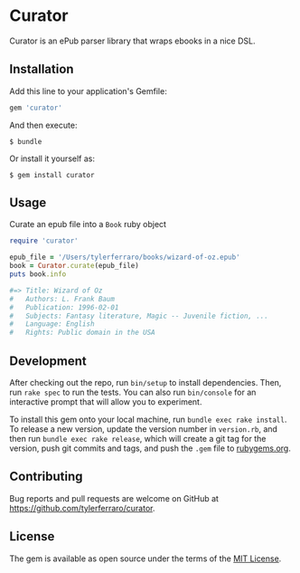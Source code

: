 # Curator

Curator is an ePub parser library that wraps ebooks in a nice DSL.

## Installation

Add this line to your application's Gemfile:

```ruby
gem 'curator'
```

And then execute:

    $ bundle

Or install it yourself as:

    $ gem install curator

## Usage

Curate an epub file into a `Book` ruby object

```ruby
require 'curator'

epub_file = '/Users/tylerferraro/books/wizard-of-oz.epub'
book = Curator.curate(epub_file)
puts book.info

#=> Title: Wizard of Oz
#   Authors: L. Frank Baum
#   Publication: 1996-02-01
#   Subjects: Fantasy literature, Magic -- Juvenile fiction, ...
#   Language: English
#   Rights: Public domain in the USA
```

## Development

After checking out the repo, run `bin/setup` to install dependencies. Then, run `rake spec` to run the tests. You can also run `bin/console` for an interactive prompt that will allow you to experiment.

To install this gem onto your local machine, run `bundle exec rake install`. To release a new version, update the version number in `version.rb`, and then run `bundle exec rake release`, which will create a git tag for the version, push git commits and tags, and push the `.gem` file to [rubygems.org](https://rubygems.org).

## Contributing

Bug reports and pull requests are welcome on GitHub at https://github.com/tylerferraro/curator.

## License

The gem is available as open source under the terms of the [MIT License](https://opensource.org/licenses/MIT).
